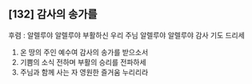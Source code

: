 ## [132] 감사의 송가를

후렴 : 알렐루야 알렐루야 부활하신 우리 주님 알렐루야 알렐루야 감사 기도 드리세  
1) 온 땅의 주인 예수여 감사의 송가를 받으소서  
2) 기쁨의 소식 전하며 부활의 승리를 전파하세  
3) 주님과 함께 사는 자 영원한 즐거움 누리리라
